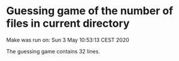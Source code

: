 # Guessing game of the number of files in current directory
Make was run on: Sun  3 May 10:53:13 CEST 2020


The guessing game contains 32 lines.
